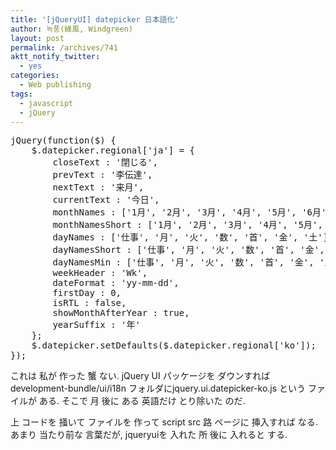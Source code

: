 ```yaml
---
title: '[jQueryUI] datepicker 日本語化'
author: 녹풍(綠風, Windgreen)
layout: post
permalink: /archives/741
aktt_notify_twitter:
  - yes
categories:
  - Web publishing
tags:
  - javascript
  - jQuery
---
```

<pre class="brush: javascript; gutter: true; first-line: 1">jQuery(function($) {
    $.datepicker.regional['ja'] = {
        closeText : '閉じる',
        prevText : '李伝達',
        nextText : '来月',
        currentText : '今日',
        monthNames : ['1月', '2月', '3月', '4月', '5月', '6月', '7月', '8月', '9月', '10月', '11月', '12月'],
        monthNamesShort : ['1月', '2月', '3月', '4月', '5月', '6月', '7月', '8月', '9月', '10月', '11月', '12月'],
        dayNames : ['仕事', '月', '火', '数', '首', '金', '土'],
        dayNamesShort : ['仕事', '月', '火', '数', '首', '金', '土'],
        dayNamesMin : ['仕事', '月', '火', '数', '首', '金', '土'],
        weekHeader : 'Wk',
        dateFormat : 'yy-mm-dd',
        firstDay : 0,
        isRTL : false,
        showMonthAfterYear : true,
        yearSuffix : '年'
    };
    $.datepicker.setDefaults($.datepicker.regional['ko']);
});</pre>

<p class="brush: javascript; gutter: true; first-line: 1">
  これは 私が 作った 蟹 ない. jQuery UI パッケージを ダウンすればdevelopment-bundle/ui/i18n フォルダにjquery.ui.datepicker-ko.js という ファイルが ある. そこで 月 後に ある 英語だけ とり除いた のだ.
</p>

<p class="brush: javascript; gutter: true; first-line: 1">
  上 コードを 掻いて ファイルを 作って script src 路 ページに 挿入すれば なる. あまり 当たり前な 言葉だが, jqueryuiを 入れた 所 後に 入れると する.
</p>